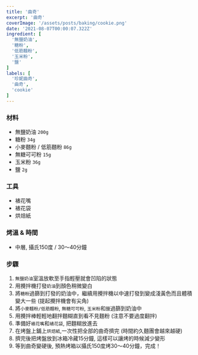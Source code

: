 ```yaml
---
title: '曲奇'
excerpt: '曲奇'
coverImage: '/assets/posts/baking/cookie.png'
date: '2021-08-07T00:00:07.322Z'
ingredient: [
  '無鹽奶油',
  '糖粉',
  '低筋麵粉',
  '玉米粉',
  '鹽'
]
labels: [
  '珍妮曲奇',
  '曲奇',
  'cookie'
]
---
```



### 材料

- 無鹽奶油 `200g`
- 糖粉 `34g`
- 小麥麵粉 / 低筋麵粉 `86g`
- 無糖可可粉 `15g`
- 玉米粉 `36g`
- 鹽 `2g`

### 工具

- 裱花嘴
- 裱花袋
- 烘焙紙


### 烤溫 & 時間

- 中層, 攝氏150度 / 30～40分鐘


### 步驟

1. `無鹽奶油`室溫放軟至手指輕壓就會凹陷的狀態
2. 用攪拌機打發`奶油`到顏色稍微變白
3. 將`糖粉`過篩到打發的奶油中，繼續用攪拌機以中速打發到變成淺黃色而且體積變大一些 (提起攪拌機會有尖角)
4. 將`小麥麵粉/低筋麵粉`, `無糖可可粉`, `玉米粉`和`鹽`過篩到奶油中
5. 用攪拌棒輕輕地翻拌麵糊直到看不見麵粉 (注意不要過度翻拌)
6. 準備好`裱花嘴`和`裱花袋`, 把麵糊放進去
7. 在烤盤上鋪上`烘焙紙`,一次性把全部的曲奇擠完 (時間約久麵團會越來越硬)
8. 擠完後把烤盤放到冰箱冷藏15分鐘, 這樣可以讓烤的時候減少變形
9. 等到曲奇變硬後, 預熱烤箱以攝氏150度烤30～40分鐘，完成！